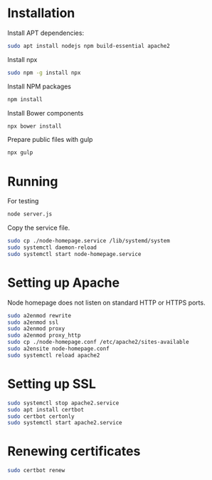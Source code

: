 # Installation
Install APT dependencies:
```bash
sudo apt install nodejs npm build-essential apache2
```

Install npx
```bash
sudo npm -g install npx
```

Install NPM packages
```bash
npm install
```

Install Bower components
```bash
npx bower install
```

Prepare public files with gulp
```bash
npx gulp
```

# Running
For testing
```bash
node server.js
```

Copy the service file.
```bash
sudo cp ./node-homepage.service /lib/systemd/system
sudo systemctl daemon-reload
sudo systemctl start node-homepage.service
```

# Setting up Apache
Node homepage does not listen on standard HTTP or HTTPS ports.
```bash
sudo a2enmod rewrite
sudo a2enmod ssl
sudo a2enmod proxy
sudo a2enmod proxy_http
sudo cp ./node-homepage.conf /etc/apache2/sites-available
sudo a2ensite node-homepage.conf
sudo systemctl reload apache2
```

# Setting up SSL

```bash
sudo systemctl stop apache2.service
sudo apt install certbot
sudo certbot certonly
sudo systemctl start apache2.service
```
# Renewing certificates

```bash
sudo certbot renew
```

